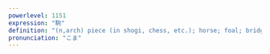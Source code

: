 ```yaml
---
powerlevel: 1151
expression: "駒"
definition: "(n,arch) piece (in shogi, chess, etc.); horse; foal; bridge (of a violin, etc.)"
pronunciation: "こま"
---
```

